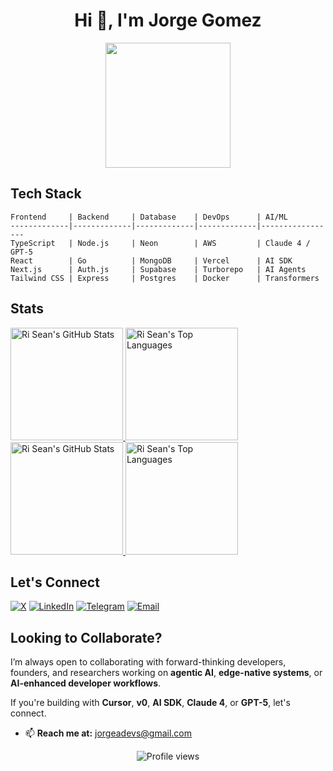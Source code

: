 <h1 align="center">Hi 👋, I'm Jorge Gomez</h1>

<p align="center" width="300">
   <img align="center" width="200" src="https://avatars.githubusercontent.com/u/36772740?s=400&u=5b2edbdf747a20327d65cb48e671e98973d6ed2a&v=4" />
</p>

<!--
<div align="center">
  <img align="center" src="https://github-readme-stats.vercel.app/api?username=jorgeadev&show_icons=true&include_all_commits=true&theme=default&hide_border=true" alt="Jorge's GitHub Status" height="165" />
  <img align="center" src="https://github-readme-stats.vercel.app/api/top-langs/?username=jorgeadev&layout=compact&theme=default&hide_border=true&langs_count=10&hide=jupyter%20notebook" height="165" width="250" />
</div>

<div align="center">
   <h2 align="center">Connect With Me</h2>
 
   [![Facebook Badge](https://img.shields.io/badge/Facebook-1877F2?style=for-the-badge&logo=facebook&logoColor=white)](https://facebook.com/jorgeadev)
   [![Linkedin Badge](https://img.shields.io/badge/LinkedIn-0077B5?style=for-the-badge&logo=linkedin&logoColor=white)](https://www.linkedin.com/in/jorgeadev) 
   [![Instagram Badge](https://img.shields.io/badge/Instagram-E4405F?style=for-the-badge&logo=instagram&logoColor=white)](https://instagram.com/jorgeadev)
   [![Twitter Badge](https://img.shields.io/badge/Twitter-1DA1F2?style=for-the-badge&logo=twitter&logoColor=white)](https://x.com/jorgeadev)
   [![Mail Badge](https://img.shields.io/badge/Gmail-D14836?style=for-the-badge&logo=gmail&logoColor=white)](mailto:jorgealbertogomezgomez77@gmail.com)
</div>

<div align="center">
   <h2 align="center">Languages, Frameworks and Tools</h2>
 
   ![React.js](https://img.shields.io/badge/React-20232A?style=for-the-badge&logo=react&logoColor=61DAFB)
   ![TypeScript](https://img.shields.io/badge/TypeScript-007ACC?style=for-the-badge&logo=typescript&logoColor=white)
   ![JavaScript](https://img.shields.io/badge/JavaScript-F7DF1E?style=for-the-badge&logo=javascript&logoColor=black)
   ![Next.js](https://img.shields.io/badge/Next.js-f7f7f7?style=for-the-badge&logo=Next.js&logoColor=000000)
   ![Node.js](https://img.shields.io/badge/Node.js-43853D?style=for-the-badge&logo=node-dot-js&logoColor=white)
   ![HTML5](https://img.shields.io/badge/HTML5-E34F26?style=for-the-badge&logo=html5&logoColor=white)
   ![Python](https://img.shields.io/badge/Python-FFD43B?style=for-the-badge&logo=python&logoColor=blue)
   ![Android](https://img.shields.io/badge/Android-3DDC84?style=for-the-badge&logo=android&logoColor=white)
   ![Golang](https://img.shields.io/badge/Go-00ADD8?style=for-the-badge&logo=go&logoColor=white)
   ![CSS3](https://img.shields.io/badge/CSS3-1572B6?style=for-the-badge&logo=css3&logoColor=white)
   ![Redux](https://img.shields.io/badge/Redux-black?style=for-the-badge&logo=Redux&logoColor=764ABC)
   ![Bootstrap](https://img.shields.io/badge/Bootstrap-563D7C?style=for-the-badge&logo=bootstrap&logoColor=white)
   ![GIT](	https://img.shields.io/badge/GIT-E44C30?style=for-the-badge&logo=git&logoColor=white)
   ![MongoDB](https://img.shields.io/badge/MongoDB-F7F7F7?style=for-the-badge&logo=mongodb&logoColor=49A248)
   ![MySQL](https://img.shields.io/badge/MySQL-005C84?style=for-the-badge&logo=mysql&logoColor=white)
   ![PostgreSQL](https://img.shields.io/badge/PostgreSQL-31658D?style=for-the-badge&logo=PostgreSQL&logoColor=white)
   ![Figma](https://img.shields.io/badge/Figma-f7f7f7?style=for-the-badge&logo=Figma&logoColor=F24E1E)
   ![Netlify](https://img.shields.io/badge/Netlify-00C7B7?style=for-the-badge&logo=netlify&logoColor=white)
   ![NestJS](https://img.shields.io/badge/Nestjs-000000?style=for-the-badge&logo=nestjs&logoColor=D9224D)
   ![VS Code](https://img.shields.io/badge/VisualStudio-2C2B30?style=for-the-badge&logo=VisualStudioCode&logoColor=007ACC)
   ![Postman](https://img.shields.io/badge/Postman-f7f7f7?style=for-the-badge&logo=Postman&logoColor=FF6C37)
</div>
-->

<!--
<p align="center">
  <img src="https://github-readme-streak-stats.herokuapp.com/?user=jorgeadev&theme=default" alt="jorgeadev" style="margin: auto; margin-bottom: 20px;" />
</p>
-->

## Tech Stack

```
Frontend     | Backend     | Database    | DevOps      | AI/ML
-------------|-------------|-------------|-------------|-----------------
TypeScript   | Node.js     | Neon        | AWS         | Claude 4 / GPT-5
React        | Go          | MongoDB     | Vercel      | AI SDK
Next.js      | Auth.js     | Supabase    | Turborepo   | AI Agents
Tailwind CSS | Express     | Postgres    | Docker      | Transformers
```

## Stats

<!-- GitHub Stats Cards - Light/Dark Mode -->
<div>
<!-- Light Mode -->
<a href="https://github.com/anuraghazra/github-readme-stats#gh-light-mode-only">
<img height="180em" src="https://github-readme-stats-ri-sean-smals-projects.vercel.app/api?username=jorgeadev&show_icons=true&line_height=28&hide_border=true&card_width=347&include_all_commits=true&role=owner,collaborator&rank_icon=percentile&exclude_repo=github-readme-stats&theme=default#gh-light-mode-only" alt="Ri Sean's GitHub Stats" />
</a>

<a href="https://github.com/anuraghazra/github-readme-stats#gh-light-mode-only">
<img height="180em" src="https://github-readme-stats-ri-sean-smals-projects.vercel.app/api/top-langs/?username=jorgeadev&layout=compact&langs_count=8&hide_border=true&role=owner,collaborator&theme=default#gh-light-mode-only" alt="Ri Sean's Top Languages" />
</a>

<!-- Dark Mode -->
<a href="https://github.com/anuraghazra/github-readme-stats#gh-dark-mode-only">
<img height="180em" src="https://github-readme-stats-ri-sean-smals-projects.vercel.app/api?username=jorgeadev&show_icons=true&line_height=28&hide_border=true&card_width=347&include_all_commits=true&role=owner,collaborator&rank_icon=percentile&exclude_repo=github-readme-stats&theme=dark&bg_color=000000#gh-dark-mode-only" alt="Ri Sean's GitHub Stats" />
</a>

<a href="https://github.com/anuraghazra/github-readme-stats#gh-dark-mode-only">
<img height="180em" src="https://github-readme-stats-ri-sean-smals-projects.vercel.app/api/top-langs/?username=jorgeadev&layout=compact&langs_count=8&hide=jupyter%20notebook,scss&hide_border=true&role=owner,collaborator&theme=dark&bg_color=000000#gh-dark-mode-only&hide=jupyter%20notebook" alt="Ri Sean's Top Languages" />
</a>
</div>

## Let's Connect

<p>
  <a href="https://twitter.com/jorgeadev"><img src="https://img.shields.io/badge/X-jorgeadev-000000?style=flat-square&logo=x" alt="X"></a>
  <a href="https://www.linkedin.com/in/jorgeadev"><img src="https://img.shields.io/badge/LinkedIn-jorgeadev-0A66C2?style=flat-square&logo=linkedin" alt="LinkedIn"></a>
  <a href="https://t.me/jorgeadev"><img src="https://img.shields.io/badge/Telegram-%40jorgeadev-1DA1F2?style=flat-square&logo=telegram" alt="Telegram"></a>
  <a href="mailto:jorgeadevs@gmail.com"><img src="https://img.shields.io/badge/Email-jorgeadevs%40gmail.com-EA4335?style=flat-square&logo=gmail" alt="Email"></a>
</p>

## Looking to Collaborate?

I’m always open to collaborating with forward-thinking developers, founders, and researchers working on **agentic AI**, **edge-native systems**, or **AI-enhanced developer workflows**.

If you're building with **Cursor**, **v0**, **AI SDK**, **Claude 4**, or **GPT-5**, let's connect.

- 📫 **Reach me at:** jorgeadevs@gmail.com

<!-- <img align="left" src="https://github-readme-stats.vercel.app/api/top-langs/?username=jorgeadev&langs_count=8&hide=jupyter%20notebook,python&show_icons=true&locale=en&layout=compact" height="165" alt="jorgeadev" /> -->

<!-- <img align="left" src="https://github-readme-stats.vercel.app/api?username=jorgeadev&show_icons=true&locale=en" alt="jorgeadev"  height="165" /> -->

<!-- <img src="https://github-profile-trophy.vercel.app/?username=jorgeadev&theme=flat&column=7" alt="logo" height="160" align="center" style="margin: auto; margin-bottom: 20px;" /> -->

<!-- <a href="https://stardev.io/developers/jorgeadev"><img alt="Check out jorge's profile on stardev.io" src="https://stardev.io/developers/jorgeadev/badge/languages/locality.svg" /></a> -->

<p align="center">
  <img src="https://komarev.com/ghpvc/?username=jorgeadev&label=Profile%20views&color=0e75b6&style=flat" alt="Profile views" />
</p>
